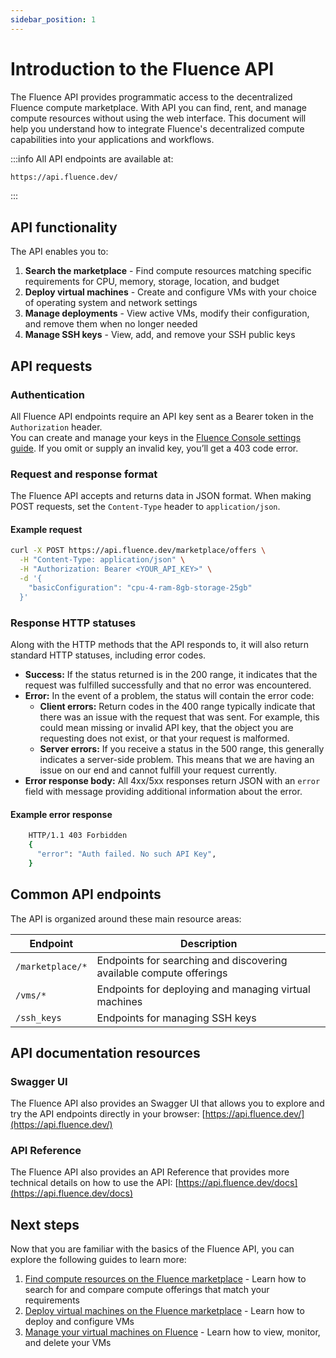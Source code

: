 ```yaml
---
sidebar_position: 1
---
```


# Introduction to the Fluence API

The Fluence API provides programmatic access to the decentralized Fluence compute marketplace. With API you can find, rent, and manage compute resources without using the web interface. This document will help you understand how to integrate Fluence's decentralized compute capabilities into your applications and workflows.

:::info
All API endpoints are available at:

```bash
https://api.fluence.dev/
```

:::

## API functionality

The API enables you to:

1. **Search the marketplace** - Find compute resources matching specific requirements for CPU, memory, storage, location, and budget
2. **Deploy virtual machines** - Create and configure VMs with your choice of operating system and network settings
3. **Manage deployments** - View active VMs, modify their configuration, and remove them when no longer needed
4. **Manage SSH keys** - View, add, and remove your SSH public keys

## API requests

### Authentication

All Fluence API endpoints require an API key sent as a Bearer token in the `Authorization` header.  
You can create and manage your keys in the [Fluence Console settings guide](../settings/settings.md). If you omit or supply an invalid key, you’ll get a 403 code error.

### Request and response format

The Fluence API accepts and returns data in JSON format. When making POST requests, set the `Content-Type` header to `application/json`.

#### Example request

```bash
curl -X POST https://api.fluence.dev/marketplace/offers \
  -H "Content-Type: application/json" \
  -H "Authorization: Bearer <YOUR_API_KEY>" \
  -d '{
    "basicConfiguration": "cpu-4-ram-8gb-storage-25gb"
  }'
```

### Response HTTP statuses

Along with the HTTP methods that the API responds to, it will also return standard HTTP statuses, including error codes.

- **Success:** If the status returned is in the 200 range, it indicates that the request was fulfilled successfully and that no error was encountered.
- **Error:** In the event of a problem, the status will contain the error code:
  - **Client errors:** Return codes in the 400 range typically indicate that there was an issue with the request that was sent. For example, this could mean missing or invalid API key, that the object you are requesting does not exist, or that your request is malformed.
  - **Server errors:** If you receive a status in the 500 range, this generally indicates a server-side problem. This means that we are having an issue on our end and cannot fulfill your request currently.
- **Error response body:** All 4xx/5xx responses return JSON with an `error` field with message providing additional information about the error.

#### Example error response

```bash
    HTTP/1.1 403 Forbidden
    {
      "error": "Auth failed. No such API Key",
    }
```

## Common API endpoints

The API is organized around these main resource areas:

| Endpoint         | Description                                                         |
| ---------------- | ------------------------------------------------------------------- |
| `/marketplace/*` | Endpoints for searching and discovering available compute offerings |
| `/vms/*`         | Endpoints for deploying and managing virtual machines               |
| `/ssh_keys`      | Endpoints for managing SSH keys                                     |

## API documentation resources

### Swagger UI

The Fluence API also provides an Swagger UI that allows you to explore and try the API endpoints directly in your browser: [https://api.fluence.dev/](https://api.fluence.dev/)

### API Reference

The Fluence API also provides an API Reference that provides more technical details on how to use the API: [https://api.fluence.dev/docs](https://api.fluence.dev/docs)

## Next steps

Now that you are familiar with the basics of the Fluence API, you can explore the following guides to learn more:

1. [Find compute resources on the Fluence marketplace](./get_offerings/get_offerings.md) - Learn how to search for and compare compute offerings that match your requirements
2. [Deploy virtual machines on the Fluence marketplace](./order_vm/order_vm.md) - Learn how to deploy and configure VMs
3. [Manage your virtual machines on Fluence](./manage_vms/manage_vms.md) - Learn how to view, monitor, and delete your VMs
